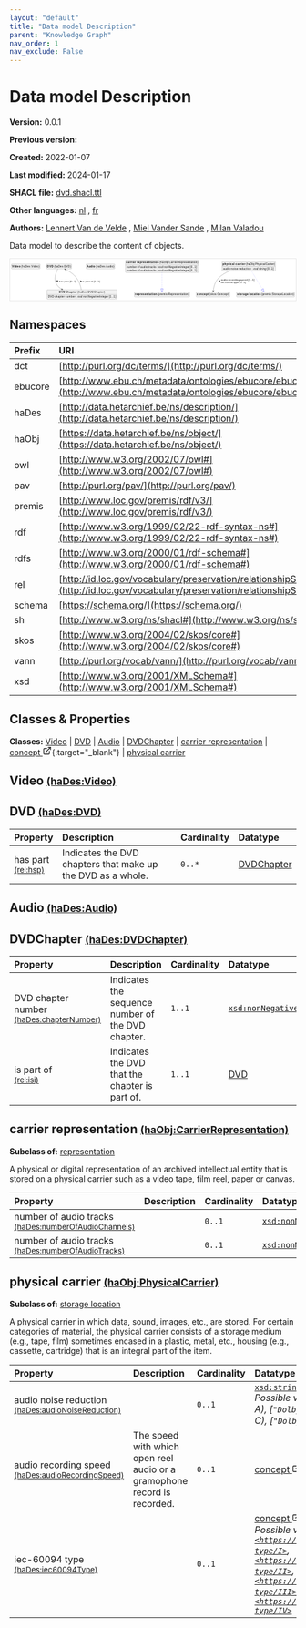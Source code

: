 ```yaml
---
layout: "default"
title: "Data model Description"
parent: "Knowledge Graph"
nav_order: 1
nav_exclude: False
---
```

<svg xmlns="http://www.w3.org/2000/svg" style="display: none;"><symbol id="svg-external-link" width="24" height="24" viewBox="0 0 24 24" fill="none" stroke="currentColor" stroke-width="2" stroke-linecap="round" stroke-linejoin="round" class="feather feather-external-link"><title id="svg-external-link-title">(external link)</title><path d="M18 13v6a2 2 0 0 1-2 2H5a2 2 0 0 1-2-2V8a2 2 0 0 1 2-2h6"></path><polyline points="15 3 21 3 21 9"></polyline><line x1="10" y1="14" x2="21" y2="3"></line> </symbol></svg>

Data model Description
====================

**Version:** 0.0.1

**Previous version:** 

**Created:** 2022-01-07

**Last modified:** 2024-01-17

**SHACL file:** [dvd.shacl.ttl](dvd.shacl.ttl)

**Other languages:**
[nl](../nl)
, [fr](../fr)

**Authors:**
[Lennert Van de Velde](mailto:lennert.vandevelde@meemoo.be)
, [Miel Vander Sande](mailto:miel.vandersande@meemoo.be)
, [Milan Valadou](mailto:milan.valadou@meemoo.be)


Data model to describe the content of objects.

<div class="wrap">
  <div class="zoom">
  <svg xmlns="http://www.w3.org/2000/svg" xmlns:xlink="http://www.w3.org/1999/xlink" contentStyleType="text/css" preserveAspectRatio="none" version="1.1" viewBox="0 0 1535 223" zoomAndPan="magnify"><defs/><g><a href="#haDes%3AVideo" target="_top" title="#haDes%3AVideo" xlink:actuate="onRequest" xlink:href="#haDes%3AVideo" xlink:show="new" xlink:title="#haDes%3AVideo" xlink:type="simple"><g id="elem_haDes_Video"><rect codeLine="15" fill="#F1F1F1" height="26.2969" id="haDes_Video" rx="3.5" ry="3.5" style="stroke:#181818;stroke-width:0.5;" width="154" x="7" y="27.5"/><text fill="#000000" font-family="sans-serif" font-size="14" font-weight="bold" lengthAdjust="spacing" textLength="45" x="10" y="45.4951">Video</text><text fill="#000000" font-family="sans-serif" font-size="14" lengthAdjust="spacing" textLength="4" x="55" y="45.4951"> </text><text fill="#000000" font-family="sans-serif" font-size="14" lengthAdjust="spacing" textLength="99" x="59" y="45.4951">(haDes:Video)</text></g></a><a href="#haDes%3ADVD" target="_top" title="#haDes%3ADVD" xlink:actuate="onRequest" xlink:href="#haDes%3ADVD" xlink:show="new" xlink:title="#haDes%3ADVD" xlink:type="simple"><g id="elem_haDes_DVD"><rect codeLine="16" fill="#F1F1F1" height="26.2969" id="haDes_DVD" rx="3.5" ry="3.5" style="stroke:#181818;stroke-width:0.5;" width="134" x="196" y="27.5"/><text fill="#000000" font-family="sans-serif" font-size="14" font-weight="bold" lengthAdjust="spacing" textLength="33" x="199" y="45.4951">DVD</text><text fill="#000000" font-family="sans-serif" font-size="14" lengthAdjust="spacing" textLength="4" x="232" y="45.4951"> </text><text fill="#000000" font-family="sans-serif" font-size="14" lengthAdjust="spacing" textLength="91" x="236" y="45.4951">(haDes:DVD)</text></g></a><a href="#haDes%3AAudio" target="_top" title="#haDes%3AAudio" xlink:actuate="onRequest" xlink:href="#haDes%3AAudio" xlink:show="new" xlink:title="#haDes%3AAudio" xlink:type="simple"><g id="elem_haDes_Audio"><rect codeLine="17" fill="#F1F1F1" height="26.2969" id="haDes_Audio" rx="3.5" ry="3.5" style="stroke:#181818;stroke-width:0.5;" width="154" x="408" y="27.5"/><text fill="#000000" font-family="sans-serif" font-size="14" font-weight="bold" lengthAdjust="spacing" textLength="45" x="411" y="45.4951">Audio</text><text fill="#000000" font-family="sans-serif" font-size="14" lengthAdjust="spacing" textLength="4" x="456" y="45.4951"> </text><text fill="#000000" font-family="sans-serif" font-size="14" lengthAdjust="spacing" textLength="99" x="460" y="45.4951">(haDes:Audio)</text></g></a><a href="#haDes%3ADVDChapter" target="_top" title="#haDes%3ADVDChapter" xlink:actuate="onRequest" xlink:href="#haDes%3ADVDChapter" xlink:show="new" xlink:title="#haDes%3ADVDChapter" xlink:type="simple"><g id="elem_haDes_DVDChapter"><rect codeLine="18" fill="#F1F1F1" height="50.5938" id="haDes_DVDChapter" rx="3.5" ry="3.5" style="stroke:#181818;stroke-width:0.5;" width="376" x="198" y="166"/><text fill="#000000" font-family="sans-serif" font-size="14" font-weight="bold" lengthAdjust="spacing" textLength="96" x="263" y="183.9951">DVDChapter</text><text fill="#000000" font-family="sans-serif" font-size="14" lengthAdjust="spacing" textLength="4" x="359" y="183.9951"> </text><text fill="#000000" font-family="sans-serif" font-size="14" lengthAdjust="spacing" textLength="146" x="363" y="183.9951">(haDes:DVDChapter)</text><line style="stroke:#181818;stroke-width:0.5;" x1="199" x2="573" y1="192.2969" y2="192.2969"/><text fill="#000000" font-family="sans-serif" font-size="14" lengthAdjust="spacing" textLength="31" x="204" y="209.292">DVD</text><text fill="#000000" font-family="sans-serif" font-size="14" lengthAdjust="spacing" textLength="4" x="235" y="209.292"> </text><text fill="#000000" font-family="sans-serif" font-size="14" lengthAdjust="spacing" textLength="53" x="239" y="209.292">chapter</text><text fill="#000000" font-family="sans-serif" font-size="14" lengthAdjust="spacing" textLength="4" x="292" y="209.292"> </text><text fill="#000000" font-family="sans-serif" font-size="14" lengthAdjust="spacing" textLength="54" x="296" y="209.292">number</text><text fill="#000000" font-family="sans-serif" font-size="14" lengthAdjust="spacing" textLength="4" x="350" y="209.292"> </text><text fill="#000000" font-family="sans-serif" font-size="14" lengthAdjust="spacing" textLength="5" x="354" y="209.292">:</text><text fill="#000000" font-family="sans-serif" font-size="14" lengthAdjust="spacing" textLength="4" x="359" y="209.292"> </text><text fill="#000000" font-family="sans-serif" font-size="14" font-style="italic" lengthAdjust="spacing" textLength="165" x="363" y="209.292">xsd:nonNegativeInteger</text><text fill="#000000" font-family="sans-serif" font-size="14" lengthAdjust="spacing" textLength="4" x="528" y="209.292"> </text><text fill="#000000" font-family="sans-serif" font-size="14" lengthAdjust="spacing" textLength="36" x="532" y="209.292">[1..1]</text></g></a><a href="#haObj%3ACarrierRepresentation" target="_top" title="#haObj%3ACarrierRepresentation" xlink:actuate="onRequest" xlink:href="#haObj%3ACarrierRepresentation" xlink:show="new" xlink:title="#haObj%3ACarrierRepresentation" xlink:type="simple"><g id="elem_haObj_CarrierRepresentation"><rect codeLine="19" fill="#F1F1F1" height="66.8906" id="haObj_CarrierRepresentation" rx="3.5" ry="3.5" style="stroke:#181818;stroke-width:0.5;" width="393" x="619.5" y="7"/><text fill="#000000" font-family="sans-serif" font-size="14" font-weight="bold" lengthAdjust="spacing" textLength="53" x="622.5" y="24.9951">carrier</text><text fill="#000000" font-family="sans-serif" font-size="14" font-weight="bold" lengthAdjust="spacing" textLength="5" x="675.5" y="24.9951"> </text><text fill="#000000" font-family="sans-serif" font-size="14" font-weight="bold" lengthAdjust="spacing" textLength="118" x="680.5" y="24.9951">representation</text><text fill="#000000" font-family="sans-serif" font-size="14" lengthAdjust="spacing" textLength="4" x="798.5" y="24.9951"> </text><text fill="#000000" font-family="sans-serif" font-size="14" lengthAdjust="spacing" textLength="207" x="802.5" y="24.9951">(haObj:CarrierRepresentation)</text><line style="stroke:#181818;stroke-width:0.5;" x1="620.5" x2="1011.5" y1="33.2969" y2="33.2969"/><text fill="#000000" font-family="sans-serif" font-size="14" lengthAdjust="spacing" textLength="54" x="625.5" y="50.292">number</text><text fill="#000000" font-family="sans-serif" font-size="14" lengthAdjust="spacing" textLength="4" x="679.5" y="50.292"> </text><text fill="#000000" font-family="sans-serif" font-size="14" lengthAdjust="spacing" textLength="13" x="683.5" y="50.292">of</text><text fill="#000000" font-family="sans-serif" font-size="14" lengthAdjust="spacing" textLength="4" x="696.5" y="50.292"> </text><text fill="#000000" font-family="sans-serif" font-size="14" lengthAdjust="spacing" textLength="38" x="700.5" y="50.292">audio</text><text fill="#000000" font-family="sans-serif" font-size="14" lengthAdjust="spacing" textLength="4" x="738.5" y="50.292"> </text><text fill="#000000" font-family="sans-serif" font-size="14" lengthAdjust="spacing" textLength="42" x="742.5" y="50.292">tracks</text><text fill="#000000" font-family="sans-serif" font-size="14" lengthAdjust="spacing" textLength="4" x="784.5" y="50.292"> </text><text fill="#000000" font-family="sans-serif" font-size="14" lengthAdjust="spacing" textLength="5" x="788.5" y="50.292">:</text><text fill="#000000" font-family="sans-serif" font-size="14" lengthAdjust="spacing" textLength="4" x="793.5" y="50.292"> </text><text fill="#000000" font-family="sans-serif" font-size="14" font-style="italic" lengthAdjust="spacing" textLength="165" x="797.5" y="50.292">xsd:nonNegativeInteger</text><text fill="#000000" font-family="sans-serif" font-size="14" lengthAdjust="spacing" textLength="4" x="962.5" y="50.292"> </text><text fill="#000000" font-family="sans-serif" font-size="14" lengthAdjust="spacing" textLength="36" x="966.5" y="50.292">[0..1]</text><text fill="#000000" font-family="sans-serif" font-size="14" lengthAdjust="spacing" textLength="54" x="625.5" y="66.5889">number</text><text fill="#000000" font-family="sans-serif" font-size="14" lengthAdjust="spacing" textLength="4" x="679.5" y="66.5889"> </text><text fill="#000000" font-family="sans-serif" font-size="14" lengthAdjust="spacing" textLength="13" x="683.5" y="66.5889">of</text><text fill="#000000" font-family="sans-serif" font-size="14" lengthAdjust="spacing" textLength="4" x="696.5" y="66.5889"> </text><text fill="#000000" font-family="sans-serif" font-size="14" lengthAdjust="spacing" textLength="38" x="700.5" y="66.5889">audio</text><text fill="#000000" font-family="sans-serif" font-size="14" lengthAdjust="spacing" textLength="4" x="738.5" y="66.5889"> </text><text fill="#000000" font-family="sans-serif" font-size="14" lengthAdjust="spacing" textLength="42" x="742.5" y="66.5889">tracks</text><text fill="#000000" font-family="sans-serif" font-size="14" lengthAdjust="spacing" textLength="4" x="784.5" y="66.5889"> </text><text fill="#000000" font-family="sans-serif" font-size="14" lengthAdjust="spacing" textLength="5" x="788.5" y="66.5889">:</text><text fill="#000000" font-family="sans-serif" font-size="14" lengthAdjust="spacing" textLength="4" x="793.5" y="66.5889"> </text><text fill="#000000" font-family="sans-serif" font-size="14" font-style="italic" lengthAdjust="spacing" textLength="165" x="797.5" y="66.5889">xsd:nonNegativeInteger</text><text fill="#000000" font-family="sans-serif" font-size="14" lengthAdjust="spacing" textLength="4" x="962.5" y="66.5889"> </text><text fill="#000000" font-family="sans-serif" font-size="14" lengthAdjust="spacing" textLength="36" x="966.5" y="66.5889">[0..1]</text></g></a><a href="#premis%3ARepresentation" target="_top" title="#premis%3ARepresentation" xlink:actuate="onRequest" xlink:href="#premis%3ARepresentation" xlink:show="new" xlink:title="#premis%3ARepresentation" xlink:type="simple"><g id="elem_premis_Representation"><rect codeLine="20" fill="#F1F1F1" height="26.2969" id="premis_Representation" rx="3.5" ry="3.5" style="stroke:#181818;stroke-width:0.5;" width="297" x="667.5" y="178.5"/><text fill="#000000" font-family="sans-serif" font-size="14" font-weight="bold" lengthAdjust="spacing" textLength="118" x="670.5" y="196.4951">representation</text><text fill="#000000" font-family="sans-serif" font-size="14" lengthAdjust="spacing" textLength="4" x="788.5" y="196.4951"> </text><text fill="#000000" font-family="sans-serif" font-size="14" lengthAdjust="spacing" textLength="169" x="792.5" y="196.4951">(premis:Representation)</text></g></a><a href="../../terms/en#skos%3AConcept" target="_top" title="../../terms/en#skos%3AConcept" xlink:actuate="onRequest" xlink:href="../../terms/en#skos%3AConcept" xlink:show="new" xlink:title="../../terms/en#skos%3AConcept" xlink:type="simple"><g id="elem_skos_Concept"><rect codeLine="21" fill="#F1F1F1" height="26.2969" id="skos_Concept" rx="3.5" ry="3.5" style="stroke:#181818;stroke-width:0.5;" width="181" x="999.5" y="178.5"/><text fill="#000000" font-family="sans-serif" font-size="14" font-weight="bold" lengthAdjust="spacing" textLength="64" x="1002.5" y="196.4951">concept</text><text fill="#000000" font-family="sans-serif" font-size="14" lengthAdjust="spacing" textLength="4" x="1066.5" y="196.4951"> </text><text fill="#000000" font-family="sans-serif" font-size="14" lengthAdjust="spacing" textLength="107" x="1070.5" y="196.4951">(skos:Concept)</text></g></a><a href="#haObj%3APhysicalCarrier" target="_top" title="#haObj%3APhysicalCarrier" xlink:actuate="onRequest" xlink:href="#haObj%3APhysicalCarrier" xlink:show="new" xlink:title="#haObj%3APhysicalCarrier" xlink:type="simple"><g id="elem_haObj_PhysicalCarrier"><rect codeLine="22" fill="#F1F1F1" height="50.5938" id="haObj_PhysicalCarrier" rx="3.5" ry="3.5" style="stroke:#181818;stroke-width:0.5;" width="287" x="1138.5" y="15"/><text fill="#000000" font-family="sans-serif" font-size="14" font-weight="bold" lengthAdjust="spacing" textLength="64" x="1141.5" y="32.9951">physical</text><text fill="#000000" font-family="sans-serif" font-size="14" font-weight="bold" lengthAdjust="spacing" textLength="5" x="1205.5" y="32.9951"> </text><text fill="#000000" font-family="sans-serif" font-size="14" font-weight="bold" lengthAdjust="spacing" textLength="53" x="1210.5" y="32.9951">carrier</text><text fill="#000000" font-family="sans-serif" font-size="14" lengthAdjust="spacing" textLength="4" x="1263.5" y="32.9951"> </text><text fill="#000000" font-family="sans-serif" font-size="14" lengthAdjust="spacing" textLength="155" x="1267.5" y="32.9951">(haObj:PhysicalCarrier)</text><line style="stroke:#181818;stroke-width:0.5;" x1="1139.5" x2="1424.5" y1="41.2969" y2="41.2969"/><text fill="#000000" font-family="sans-serif" font-size="14" lengthAdjust="spacing" textLength="38" x="1144.5" y="58.292">audio</text><text fill="#000000" font-family="sans-serif" font-size="14" lengthAdjust="spacing" textLength="4" x="1182.5" y="58.292"> </text><text fill="#000000" font-family="sans-serif" font-size="14" lengthAdjust="spacing" textLength="38" x="1186.5" y="58.292">noise</text><text fill="#000000" font-family="sans-serif" font-size="14" lengthAdjust="spacing" textLength="4" x="1224.5" y="58.292"> </text><text fill="#000000" font-family="sans-serif" font-size="14" lengthAdjust="spacing" textLength="66" x="1228.5" y="58.292">reduction</text><text fill="#000000" font-family="sans-serif" font-size="14" lengthAdjust="spacing" textLength="4" x="1294.5" y="58.292"> </text><text fill="#000000" font-family="sans-serif" font-size="14" lengthAdjust="spacing" textLength="5" x="1298.5" y="58.292">:</text><text fill="#000000" font-family="sans-serif" font-size="14" lengthAdjust="spacing" textLength="4" x="1303.5" y="58.292"> </text><text fill="#000000" font-family="sans-serif" font-size="14" font-style="italic" lengthAdjust="spacing" textLength="68" x="1307.5" y="58.292">xsd:string</text><text fill="#000000" font-family="sans-serif" font-size="14" lengthAdjust="spacing" textLength="4" x="1375.5" y="58.292"> </text><text fill="#000000" font-family="sans-serif" font-size="14" lengthAdjust="spacing" textLength="36" x="1379.5" y="58.292">[0..1]</text></g></a><a href="#premis%3AStorageLocation" target="_top" title="#premis%3AStorageLocation" xlink:actuate="onRequest" xlink:href="#premis%3AStorageLocation" xlink:show="new" xlink:title="#premis%3AStorageLocation" xlink:type="simple"><g id="elem_premis_StorageLocation"><rect codeLine="23" fill="#F1F1F1" height="26.2969" id="premis_StorageLocation" rx="3.5" ry="3.5" style="stroke:#181818;stroke-width:0.5;" width="312" x="1216" y="178.5"/><text fill="#000000" font-family="sans-serif" font-size="14" font-weight="bold" lengthAdjust="spacing" textLength="61" x="1219" y="196.4951">storage</text><text fill="#000000" font-family="sans-serif" font-size="14" font-weight="bold" lengthAdjust="spacing" textLength="5" x="1280" y="196.4951"> </text><text fill="#000000" font-family="sans-serif" font-size="14" font-weight="bold" lengthAdjust="spacing" textLength="62" x="1285" y="196.4951">location</text><text fill="#000000" font-family="sans-serif" font-size="14" lengthAdjust="spacing" textLength="4" x="1347" y="196.4951"> </text><text fill="#000000" font-family="sans-serif" font-size="14" lengthAdjust="spacing" textLength="174" x="1351" y="196.4951">(premis:StorageLocation)</text></g></a><g id="link_haDes_DVD_haDes_DVDChapter"><path codeLine="28" d="M256.24,53.73 C246.6,72.98 231.87,110.75 249,136 C257.62,148.71 264.4819,155.5518 277.9619,163.0218 " fill="none" id="haDes_DVD-to-haDes_DVDChapter" style="stroke:#454645;stroke-width:1.0;"/><polygon fill="#454645" points="283.21,165.93,277.2767,158.0689,278.8366,163.5065,273.3991,165.0664,283.21,165.93" style="stroke:#454645;stroke-width:1.0;"/><polygon fill="#000000" points="254.9747,124.9705,256.094,115.526,250.3289,116.6718,254.9747,124.9705" style="stroke:#000000;stroke-width:1.0;"/><text fill="#000000" font-family="sans-serif" font-size="13" lengthAdjust="spacing" textLength="23" x="263" y="124.5669">has</text><text fill="#000000" font-family="sans-serif" font-size="13" lengthAdjust="spacing" textLength="4" x="286" y="124.5669"> </text><text fill="#000000" font-family="sans-serif" font-size="13" lengthAdjust="spacing" textLength="26" x="290" y="124.5669">part</text><text fill="#000000" font-family="sans-serif" font-size="13" lengthAdjust="spacing" textLength="4" x="316" y="124.5669"> </text><text fill="#000000" font-family="sans-serif" font-size="13" lengthAdjust="spacing" textLength="33" x="320" y="124.5669">[0..*]</text></g><g id="link_haDes_DVDChapter_haDes_DVD"><path codeLine="34" d="M382.52,165.7 C378.91,147.19 371.77,122.08 358,104 C340.53,81.07 317.4707,66.6248 296.2507,56.1548 " fill="none" id="haDes_DVDChapter-to-haDes_DVD" style="stroke:#454645;stroke-width:1.0;"/><polygon fill="#454645" points="290.87,53.5,297.1711,61.0694,295.3539,55.7124,300.7109,53.8951,290.87,53.5" style="stroke:#454645;stroke-width:1.0;"/><polygon fill="#000000" points="376.9065,116.1383,380.1938,125.0626,384.8116,121.426,376.9065,116.1383" style="stroke:#000000;stroke-width:1.0;"/><text fill="#000000" font-family="sans-serif" font-size="13" lengthAdjust="spacing" textLength="10" x="389" y="124.5669">is</text><text fill="#000000" font-family="sans-serif" font-size="13" lengthAdjust="spacing" textLength="4" x="399" y="124.5669"> </text><text fill="#000000" font-family="sans-serif" font-size="13" lengthAdjust="spacing" textLength="26" x="403" y="124.5669">part</text><text fill="#000000" font-family="sans-serif" font-size="13" lengthAdjust="spacing" textLength="4" x="429" y="124.5669"> </text><text fill="#000000" font-family="sans-serif" font-size="13" lengthAdjust="spacing" textLength="12" x="433" y="124.5669">of</text><text fill="#000000" font-family="sans-serif" font-size="13" lengthAdjust="spacing" textLength="4" x="445" y="124.5669"> </text><text fill="#000000" font-family="sans-serif" font-size="13" lengthAdjust="spacing" textLength="34" x="449" y="124.5669">[1..1]</text></g><g id="link_haObj_CarrierRepresentation_premis_Representation"><path codeLine="37" d="M816,74.2 C816,107.09 816,138.07 816,160.5 " fill="none" id="haObj_CarrierRepresentation-to-premis_Representation" style="stroke:#0000FF;stroke-width:1.0;stroke-dasharray:1.0,3.0;"/><polygon fill="none" points="816,178.5,822,160.5,810,160.5,816,178.5" style="stroke:#0000FF;stroke-width:1.0;"/></g><g id="link_haObj_PhysicalCarrier_premis_StorageLocation"><path codeLine="45" d="M1296.86,66.1 C1316.33,98.34 1340.4366,138.2307 1355.2466,162.7607 " fill="none" id="haObj_PhysicalCarrier-to-premis_StorageLocation" style="stroke:#0000FF;stroke-width:1.0;stroke-dasharray:1.0,3.0;"/><polygon fill="none" points="1364.55,178.17,1360.3831,159.6596,1350.1102,165.8618,1364.55,178.17" style="stroke:#0000FF;stroke-width:1.0;"/></g><g id="link_haObj_PhysicalCarrier_skos_Concept"><path codeLine="48" d="M1177.2,66.08 C1155.78,75.1 1134.94,87.37 1119,104 C1099.06,124.81 1093.4371,153.7829 1091.4971,172.2429 " fill="none" id="haObj_PhysicalCarrier-to-skos_Concept" style="stroke:#454645;stroke-width:1.0;"/><polygon fill="#454645" points="1090.87,178.21,1095.7887,169.6774,1091.3926,173.2374,1087.8326,168.8412,1090.87,178.21" style="stroke:#454645;stroke-width:1.0;"/><polygon fill="#000000" points="1120.8593,124.0233,1128.8277,118.8314,1124.2541,115.1393,1120.8593,124.0233" style="stroke:#000000;stroke-width:1.0;"/><text fill="#000000" font-family="sans-serif" font-size="13" lengthAdjust="spacing" textLength="35" x="1133" y="117.0669">audio</text><text fill="#000000" font-family="sans-serif" font-size="13" lengthAdjust="spacing" textLength="4" x="1168" y="117.0669"> </text><text fill="#000000" font-family="sans-serif" font-size="13" lengthAdjust="spacing" textLength="60" x="1172" y="117.0669">recording</text><text fill="#000000" font-family="sans-serif" font-size="13" lengthAdjust="spacing" textLength="4" x="1232" y="117.0669"> </text><text fill="#000000" font-family="sans-serif" font-size="13" lengthAdjust="spacing" textLength="39" x="1236" y="117.0669">speed</text><text fill="#000000" font-family="sans-serif" font-size="13" lengthAdjust="spacing" textLength="4" x="1275" y="117.0669"> </text><text fill="#000000" font-family="sans-serif" font-size="13" lengthAdjust="spacing" textLength="34" x="1279" y="117.0669">[0..1]</text><text fill="#000000" font-family="sans-serif" font-size="13" lengthAdjust="spacing" textLength="63" x="1133" y="132.1997">iec-60094</text><text fill="#000000" font-family="sans-serif" font-size="13" lengthAdjust="spacing" textLength="4" x="1196" y="132.1997"> </text><text fill="#000000" font-family="sans-serif" font-size="13" lengthAdjust="spacing" textLength="28" x="1200" y="132.1997">type</text><text fill="#000000" font-family="sans-serif" font-size="13" lengthAdjust="spacing" textLength="4" x="1228" y="132.1997"> </text><text fill="#000000" font-family="sans-serif" font-size="13" lengthAdjust="spacing" textLength="34" x="1232" y="132.1997">[0..1]</text></g></g></svg>
  </div>
</div>

## Namespaces

| Prefix | URI      |
| :----- | :------- |
| dct     | [http://purl.org/dc/terms/](http://purl.org/dc/terms/) |
| ebucore     | [http://www.ebu.ch/metadata/ontologies/ebucore/ebucore#](http://www.ebu.ch/metadata/ontologies/ebucore/ebucore#) |
| haDes     | [http://data.hetarchief.be/ns/description/](http://data.hetarchief.be/ns/description/) |
| haObj     | [https://data.hetarchief.be/ns/object/](https://data.hetarchief.be/ns/object/) |
| owl     | [http://www.w3.org/2002/07/owl#](http://www.w3.org/2002/07/owl#) |
| pav     | [http://purl.org/pav/](http://purl.org/pav/) |
| premis     | [http://www.loc.gov/premis/rdf/v3/](http://www.loc.gov/premis/rdf/v3/) |
| rdf     | [http://www.w3.org/1999/02/22-rdf-syntax-ns#](http://www.w3.org/1999/02/22-rdf-syntax-ns#) |
| rdfs     | [http://www.w3.org/2000/01/rdf-schema#](http://www.w3.org/2000/01/rdf-schema#) |
| rel     | [http://id.loc.gov/vocabulary/preservation/relationshipSubType/](http://id.loc.gov/vocabulary/preservation/relationshipSubType/) |
| schema     | [https://schema.org/](https://schema.org/) |
| sh     | [http://www.w3.org/ns/shacl#](http://www.w3.org/ns/shacl#) |
| skos     | [http://www.w3.org/2004/02/skos/core#](http://www.w3.org/2004/02/skos/core#) |
| vann     | [http://purl.org/vocab/vann/](http://purl.org/vocab/vann/) |
| xsd     | [http://www.w3.org/2001/XMLSchema#](http://www.w3.org/2001/XMLSchema#) |

## Classes & Properties

**Classes:** 
 [Video](#haDes%3AVideo) |  [DVD](#haDes%3ADVD) |  [Audio](#haDes%3AAudio) |  [DVDChapter](#haDes%3ADVDChapter) |  [carrier representation](#haObj%3ACarrierRepresentation) |  [concept <svg class="svg-external-link" viewBox="0 0 24 24" aria-labelledby="svg-external-link-title"><use xlink:href="#svg-external-link"></use></svg>](../../terms/en#skos%3AConcept){:target="_blank"} |  [physical carrier](#haObj%3APhysicalCarrier)
## <a id="haDes%3AVideo"></a>Video <small>[(haDes:Video)](http://data.hetarchief.be/ns/description/Video)</small>





## <a id="haDes%3ADVD"></a>DVD <small>[(haDes:DVD)](http://data.hetarchief.be/ns/description/DVD)</small>




| Property | Description | Cardinality | Datatype |
| :------ | :---------- | :---------- | :------- |
| <a id='rel%3Ahsp'></a>has part <br> <small>[(rel:hsp)](http://id.loc.gov/vocabulary/preservation/relationshipSubType/hsp)</small> | Indicates the DVD chapters that make up the DVD as a whole. | `0..*` | [DVDChapter](#haDes%3ADVDChapter)  |

## <a id="haDes%3AAudio"></a>Audio <small>[(haDes:Audio)](http://data.hetarchief.be/ns/description/Audio)</small>





## <a id="haDes%3ADVDChapter"></a>DVDChapter <small>[(haDes:DVDChapter)](http://data.hetarchief.be/ns/description/DVDChapter)</small>




| Property | Description | Cardinality | Datatype |
| :------ | :---------- | :---------- | :------- |
| <a id='haDes%3AchapterNumber'></a>DVD chapter number <br> <small>[(haDes:chapterNumber)](http://data.hetarchief.be/ns/description/chapterNumber)</small> | Indicates the sequence number of the DVD chapter. | `1..1` | [`xsd:nonNegativeInteger`](http://www.w3.org/2001/XMLSchema#nonNegativeInteger)  |
| <a id='rel%3Aisi'></a>is part of <br> <small>[(rel:isi)](http://id.loc.gov/vocabulary/preservation/relationshipSubType/isi)</small> | Indicates the DVD that the chapter is part of. | `1..1` | [DVD](#haDes%3ADVD)  |

## <a id="haObj%3ACarrierRepresentation"></a>carrier representation <small>[(haObj:CarrierRepresentation)](https://data.hetarchief.be/ns/object/CarrierRepresentation)</small>


**Subclass of:** 
[representation](#premis%3ARepresentation)

A physical or digital representation of an archived intellectual entity that is stored on a physical carrier such as a video tape, film reel, paper or canvas.

| Property | Description | Cardinality | Datatype |
| :------ | :---------- | :---------- | :------- |
| <a id='haDes%3AnumberOfAudioChannels'></a>number of audio tracks <br> <small>[(haDes:numberOfAudioChannels)](http://data.hetarchief.be/ns/description/numberOfAudioChannels)</small> |  | `0..1` | [`xsd:nonNegativeInteger`](http://www.w3.org/2001/XMLSchema#nonNegativeInteger)  |
| <a id='haDes%3AnumberOfAudioTracks'></a>number of audio tracks <br> <small>[(haDes:numberOfAudioTracks)](http://data.hetarchief.be/ns/description/numberOfAudioTracks)</small> |  | `0..1` | [`xsd:nonNegativeInteger`](http://www.w3.org/2001/XMLSchema#nonNegativeInteger)  |



## <a id="haObj%3APhysicalCarrier"></a>physical carrier <small>[(haObj:PhysicalCarrier)](https://data.hetarchief.be/ns/object/PhysicalCarrier)</small>


**Subclass of:** 
[storage location](#premis%3AStorageLocation)

A physical carrier in which data, sound, images, etc., are stored.  For certain categories of material, the physical carrier consists of a storage medium (e.g., tape, film) sometimes encased in a plastic, metal, etc., housing (e.g., cassette, cartridge) that is an integral part of the item.

| Property | Description | Cardinality | Datatype |
| :------ | :---------- | :---------- | :------- |
| <a id='haDes%3AaudioNoiseReduction'></a>audio noise reduction <br> <small>[(haDes:audioNoiseReduction)](http://data.hetarchief.be/ns/description/audioNoiseReduction)</small> |  | `0..1` | [`xsd:string`](http://www.w3.org/2001/XMLSchema#string) <br>_Possible values: [`"DBX"`](DBX), [`"Dolby A"`](Dolby A), [`"Dolby B"`](Dolby B), [`"Dolby C"`](Dolby C), [`"Dolby D"`](Dolby D)_ |
| <a id='haDes%3AaudioRecordingSpeed'></a>audio recording speed <br> <small>[(haDes:audioRecordingSpeed)](http://data.hetarchief.be/ns/description/audioRecordingSpeed)</small> | The speed with which open reel audio or a gramophone record is recorded. | `0..1` | [concept <svg class="svg-external-link" viewBox="0 0 24 24" aria-labelledby="svg-external-link-title"><use xlink:href="#svg-external-link"></use></svg>](../../terms/en#skos%3AConcept){:target="_blank"}  |
| <a id='haDes%3Aiec60094Type'></a>iec-60094 type <br> <small>[(haDes:iec60094Type)](http://data.hetarchief.be/ns/description/iec60094Type)</small> |  | `0..1` | [concept <svg class="svg-external-link" viewBox="0 0 24 24" aria-labelledby="svg-external-link-title"><use xlink:href="#svg-external-link"></use></svg>](../../terms/en#skos%3AConcept){:target="_blank"} <br>_Possible values: [`<https://data.hetarchief.be/id/iec60094-type/I>`](https://data.hetarchief.be/id/iec60094-type/I), [`<https://data.hetarchief.be/id/iec60094-type/II>`](https://data.hetarchief.be/id/iec60094-type/II), [`<https://data.hetarchief.be/id/iec60094-type/III>`](https://data.hetarchief.be/id/iec60094-type/III), [`<https://data.hetarchief.be/id/iec60094-type/IV>`](https://data.hetarchief.be/id/iec60094-type/IV)_ |



[^1]: Unique language tags required
<style>
.zoom > svg {
    width: 100%;
    height: auto;
    background-color: #fff;
}

.zoom > svg text{
   -webkit-user-select: none;
   -moz-user-select: none;
   -ms-user-select: none;
   user-select: none;
}

.wrap {
  overflow: hidden;
  border: 1px solid #E6E6E6;
}

.zoom {
  position: relative;
}

.zoom:hover {
  transform: scale(2.0); cursor: grab;
}
.svg-external-link {
  width: 16px;
  height: 16px;
}
</style>
<script>
var svg = document.querySelector('svg[zoomAndPan="magnify"]');
var zoomDiv = document.querySelector('.zoom');
zoomDiv.addEventListener('mouseleave', onMouseOutZoomDiv);
if (window.PointerEvent) {
  svg.addEventListener('pointerdown', onPointerDown);
  svg.addEventListener('pointerup', onPointerUp);
  svg.addEventListener('pointerleave', onPointerUp); 
  svg.addEventListener('pointermove', onPointerMove); 
} else {

  svg.addEventListener('mousedown', onPointerDown); 
  svg.addEventListener('mouseup', onPointerUp); 
  svg.addEventListener('mouseleave', onPointerUp); 
  svg.addEventListener('mousemove', onPointerMove); 

  svg.addEventListener('touchstart', onPointerDown);
  svg.addEventListener('touchend', onPointerUp);
  svg.addEventListener('touchmove', onPointerMove); 
}

function getPointFromEvent (event) {
  var point = {x:0, y:0};
  if (event.targetTouches) {
    point.x = event.targetTouches[0].clientX;
    point.y = event.targetTouches[0].clientY;
  } else {
    point.x = event.clientX;
    point.y = event.clientY;
  }
  
  return point;
}

var isPointerDown = false;

var pointerOrigin = {
  x: 0,
  y: 0
};

function onPointerDown(event) {
  isPointerDown = true; 
  
  var pointerPosition = getPointFromEvent(event);
  pointerOrigin.x = pointerPosition.x;
  pointerOrigin.y = pointerPosition.y;
}

var originalViewBoxString = svg.getAttribute('viewBox');
var originalViewBoxList= svg.viewBox.baseVal;

var originalViewBox = {
    x: originalViewBoxList.x,
    y: originalViewBoxList.y,
    width: originalViewBoxList.width,
    height: originalViewBoxList.height
};

var viewBox = structuredClone(originalViewBox);
console.log(viewBox);
var newViewBox = {
  x: 0,
  y: 0
};

var ratio = viewBox.width / svg.getBoundingClientRect().width;
window.addEventListener('resize', function() {
  ratio = viewBox.width / svg.getBoundingClientRect().width;
});

function onPointerMove (event) {
  if (!isPointerDown) {
    return;
  }
  event.preventDefault();

  var pointerPosition = getPointFromEvent(event);

  newViewBox.x = viewBox.x - ((pointerPosition.x - pointerOrigin.x) * ratio);
  newViewBox.y = viewBox.y - ((pointerPosition.y - pointerOrigin.y) * ratio);

  var viewBoxString = `${newViewBox.x} ${newViewBox.y} ${viewBox.width} ${viewBox.height}`;
  svg.setAttribute('viewBox', viewBoxString);
}

function onPointerUp() {
  isPointerDown = false;

  viewBox.x = newViewBox.x;
  viewBox.y = newViewBox.y;
}
function onMouseOutZoomDiv(event) {

  var viewBoxString = structuredClone(originalViewBoxString);
  viewBox.x = 0;
  viewBox.y = 0;
  svg.setAttribute('viewBox', originalViewBoxString);
}

</script>
